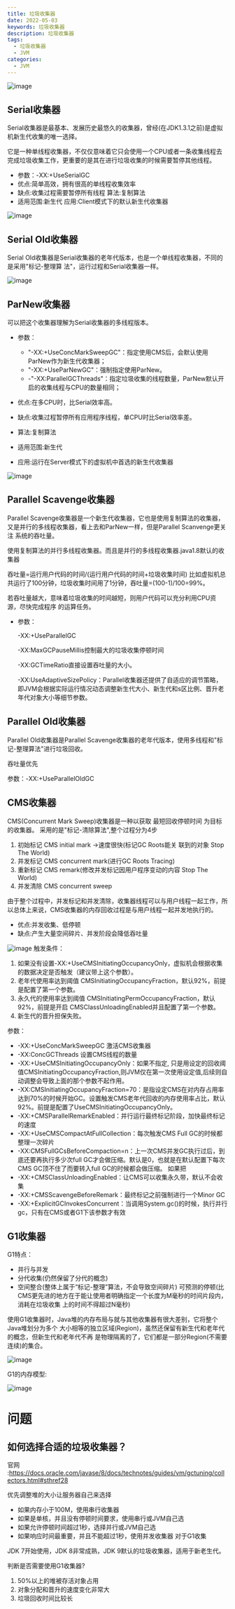 ```yaml
---
title: 垃圾收集器
date: 2022-05-03
keywords: 垃圾收集器
description: 垃圾收集器
tags:
  - 垃圾收集器
  - JVM
categories:
  - JVM
---
```


![image](http://java-run-blog.oss-cn-zhangjiakou.aliyuncs.com/5b28f360bbd241cd8a26ff674f9f3ccd.png)

## Serial收集器 

Serial收集器是最基本、发展历史最悠久的收集器，曾经(在JDK1.3.1之前)是虚拟机新生代收集的唯一选择。

它是一种单线程收集器，不仅仅意味着它只会使用一个CPU或者一条收集线程去完成垃圾收集工作，更重要的是其在进行垃圾收集的时候需要暂停其他线程。
- 参数：-XX:+UseSerialGC
- 优点:简单高效，拥有很高的单线程收集效率
- 缺点:收集过程需要暂停所有线程 算法:复制算法
- 适用范围:新生代 应用:Client模式下的默认新生代收集器

![image](http://java-run-blog.oss-cn-zhangjiakou.aliyuncs.com/f9f71293d181412aa3189a08ad48ef1e.png)

## Serial Old收集器

 Serial Old收集器是Serial收集器的老年代版本，也是一个单线程收集器，不同的是采用"标记-整理算 法"，运行过程和Serial收集器一样。

 ![image](http://java-run-blog.oss-cn-zhangjiakou.aliyuncs.com/edafe3b45e1e4d42a6bad9a7d716de74.png)


## ParNew收集器

可以把这个收集器理解为Serial收集器的多线程版本。

- 参数：
  - "-XX:+UseConcMarkSweepGC"：指定使用CMS后，会默认使用ParNew作为新生代收集器；
  - "-XX:+UseParNewGC"：强制指定使用ParNew。
  - -"-XX:ParallelGCThreads"：指定垃圾收集的线程数量，ParNew默认开启的收集线程与CPU的数量相同；

- 优点:在多CPU时，比Serial效率高。
- 缺点:收集过程暂停所有应用程序线程，单CPU时比Serial效率差。 
- 算法:复制算法
- 适用范围:新生代
- 应用:运行在Server模式下的虚拟机中首选的新生代收集器

![image](http://java-run-blog.oss-cn-zhangjiakou.aliyuncs.com/8e861169a2c64b25bd6b022d0f62a5fe.png
)

## Parallel Scavenge收集器

Parallel Scavenge收集器是一个新生代收集器，它也是使用复制算法的收集器，又是并行的多线程收集器，看上去和ParNew一样，但是Parallel Scanvenge更关注 系统的吞吐量。

使用复制算法的并行多线程收集器。而且是并行的多线程收集器.java1.8默认的收集器

吞吐量=运行用户代码的时间/(运行用户代码的时间+垃圾收集时间)
比如虚拟机总共运行了100分钟，垃圾收集时间用了1分钟，吞吐量=(100-1)/100=99%。

若吞吐量越大，意味着垃圾收集的时间越短，则用户代码可以充分利用CPU资源，尽快完成程序 的运算任务。

- 参数：

    -XX:+UseParallelGC

    -XX:MaxGCPauseMillis控制最大的垃圾收集停顿时间
    
    -XX:GCTimeRatio直接设置吞吐量的大小。

    -XX:UseAdaptiveSizePolicy：Parallel收集器还提供了自适应的调节策略，即JVM会根据实际运行情况动态调整新生代大小、新生代和s区比例、晋升老年代对象大小等细节参数。


## Parallel Old收集器

Parallel Old收集器是Parallel Scavenge收集器的老年代版本，使用多线程和"标记-整理算法"进行垃圾回收。

吞吐量优先

参数：-XX:+UseParallelOldGC

## CMS收集器

CMS(Concurrent Mark Sweep)收集器是一种以获取 最短回收停顿时间 为目标的收集器。
采用的是"标记-清除算法",整个过程分为4步
1. 初始标记 CMS initial mark ->速度很快(标记GC Roots能关 联到的对象 Stop The World)
3. 并发标记 CMS concurrent mark(进行GC Roots Tracing)           
4. 重新标记 CMS remark(修改并发标记因用户程序变动的内容 Stop The World) 		           	
5. 并发清除 CMS concurrent sweep

由于整个过程中，并发标记和并发清除，收集器线程可以与用户线程一起工作，所以总体上来说，CMS收集器的内存回收过程是与用户线程一起并发地执行的。

- 优点:并发收集、低停顿 
- 缺点:产生大量空间碎片、并发阶段会降低吞吐量

![image](http://java-run-blog.oss-cn-zhangjiakou.aliyuncs.com/4ae6ffb0369f41d0a18ba33008b8f2fc.png
)
触发条件：
1. 如果没有设置-XX:+UseCMSInitiatingOccupancyOnly，虚拟机会根据收集的数据决定是否触发（建议带上这个参数）。
2. 老年代使用率达到阈值 CMSInitiatingOccupancyFraction，默认92%，前提是配置了第一个参数。
3. 永久代的使用率达到阈值 CMSInitiatingPermOccupancyFraction，默认92%，前提是开启 CMSClassUnloadingEnabled并且配置了第一个参数。
4. 新生代的晋升担保失败。

参数：
- -XX:+UseConcMarkSweepGC 激活CMS收集器
- -XX:ConcGCThreads 设置CMS线程的数量
- -XX:+UseCMSInitiatingOccupancyOnly：如果不指定, 只是用设定的回收阈值CMSInitiatingOccupancyFraction,则JVM仅在第一次使用设定值,后续则自动调整会导致上面的那个参数不起作用。
- -XX:CMSInitiatingOccupancyFraction=70：是指设定CMS在对内存占用率达到70%的时候开始GC。设置触发CMS老年代回收的内存使用率占比，默认92%。前提是配置了UseCMSInitiatingOccupancyOnly。
- -XX:+CMSParallelRemarkEnabled：并行运行最终标记阶段，加快最终标记的速度
- -XX:+UseCMSCompactAtFullCollection：每次触发CMS Full GC的时候都整理一次碎片
- -XX:CMSFullGCsBeforeCompaction=n：上一次CMS并发GC执行过后，到底还要再执行多少次full GC才会做压缩。默认是0，也就是在默认配置下每次CMS GC顶不住了而要转入full GC的时候都会做压缩。 如果把
- -XX:+CMSClassUnloadingEnabled：让CMS可以收集永久带，默认不会收集
- -XX:+CMSScavengeBeforeRemark：最终标记之前强制进行一个Minor GC
- -XX:+ExplicitGCInvokesConcurrent：当调用System.gc()的时候，执行并行gc，只有在CMS或者G1下该参数才有效

## G1收集器

G1特点：
- 并行与并发
- 分代收集(仍然保留了分代的概念)
- 空间整合(整体上属于“标记-整理”算法，不会导致空间碎片) 可预测的停顿(比CMS更先进的地方在于能让使用者明确指定一个长度为M毫秒的时间片段内，消耗在垃圾收集 上的时间不得超过N毫秒)

使用G1收集器时，Java堆的内存布局与就与其他收集器有很大差别，它将整个Java堆划分为多个 大小相等的独立区域(Region)，虽然还保留有新生代和老年代的概念，但新生代和老年代不再 是物理隔离的了，它们都是一部分Region(不需要连续)的集合。

![image](http://java-run-blog.oss-cn-zhangjiakou.aliyuncs.com/a5c101afd788485998c7a8ead20adb3f.png)

G1的内存模型:

![image](http://java-run-blog.oss-cn-zhangjiakou.aliyuncs.com/file/fe0016ea68af43778e24dea81b6be4da)


# 问题

## 如何选择合适的垃圾收集器？

官网 :https://docs.oracle.com/javase/8/docs/technotes/guides/vm/gctuning/collectors.html#sthref28

优先调整堆的大小让服务器自己来选择

- 如果内存小于100M，使用串行收集器 
- 如果是单核，并且没有停顿时间要求，使用串行或JVM自己选 
- 如果允许停顿时间超过1秒，选择并行或JVM自己选 
- 如果响应时间最重要，并且不能超过1秒，使用并发收集器 对于G1收集

JDK 7开始使用，JDK 8非常成熟，JDK 9默认的垃圾收集器，适用于新老生代。

判断是否需要使用G1收集器?
1. 50%以上的堆被存活对象占用
2. 对象分配和晋升的速度变化非常大
3. 垃圾回收时间比较长


